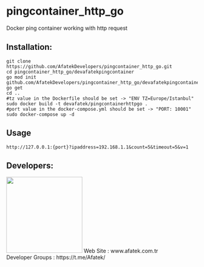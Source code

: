 # pingcontainer_http_go

Docker ping container working with http request 

## Installation:

```shell
git clone https://github.com/AfatekDevelopers/pingcontainer_http_go.git
cd pingcontainer_http_go/devafatekpingcontainer
go mod init github.com/AfatekDevelopers/pingcontainer_http_go/devafatekpingcontainer
go get
cd ..
#tz value in the Dockerfile should be set -> "ENV TZ=Europe/Istanbul"
sudo docker build -t devafatek/pingcontainerhttpgo .
#port value in the docker-compose.yml should be set -> "PORT: 10001" 
sudo docker-compose up -d
```

## Usage

```
http://127.0.0.1:{port}?ipaddress=192.168.1.1&count=5&timeout=5&v=1
```

## Developers:
<img src="https://github.com/AfatekDevelopers/companyfiles/blob/master/afatek-logo.png?raw=true" width="200"/>
Web Site        : www.afatek.com.tr <br />
Developer Groups : https://t.me/Afatek/ <br />